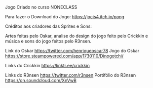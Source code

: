 Jogo Criado no curso NONECLASS

Para fazer o Download do Jogo: https://jocis4.itch.io/pong

Créditos aos criadores das Sprites e Sons:

Artes feitas pelo Oskar, analise do design do jogo feito pelo Crickkin e música e sons do jogo feitos pelo R3nsen.

Link do Oskar
https://twitter.com/henriqueoscar78
Jogo do Oskar
https://store.steampowered.com/app/1730110/Dinogotchi/

Links do Crickkin
https://linktr.ee/crickkin

Links do R3nsen
https://twitter.com/r3nsen
Portifólio do R3nsen
https://on.soundcloud.com/XnVwB
